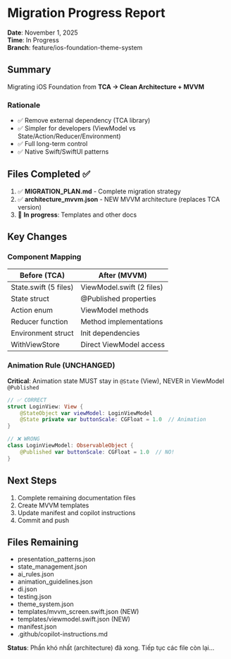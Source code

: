 # Migration Progress Report

**Date**: November 1, 2025  
**Time**: In Progress  
**Branch**: feature/ios-foundation-theme-system

## Summary

Migrating iOS Foundation from **TCA → Clean Architecture + MVVM**

### Rationale
- ✅ Remove external dependency (TCA library)
- ✅ Simpler for developers (ViewModel vs State/Action/Reducer/Environment)
- ✅ Full long-term control
- ✅ Native Swift/SwiftUI patterns

## Files Completed ✅

1. ✅ **MIGRATION_PLAN.md** - Complete migration strategy
2. ✅ **architecture_mvvm.json** - NEW MVVM architecture (replaces TCA version)
3. 🔄 **In progress**: Templates and other docs

## Key Changes

### Component Mapping

| Before (TCA) | After (MVVM) |
|-------------|--------------|
| State.swift (5 files) | ViewModel.swift (2 files) |
| State struct | @Published properties |
| Action enum | ViewModel methods |
| Reducer function | Method implementations |
| Environment struct | Init dependencies |
| WithViewStore | Direct ViewModel access |

### Animation Rule (UNCHANGED)
**Critical**: Animation state MUST stay in `@State` (View), NEVER in ViewModel `@Published`

```swift
// ✅ CORRECT
struct LoginView: View {
    @StateObject var viewModel: LoginViewModel
    @State private var buttonScale: CGFloat = 1.0  // Animation
}

// ❌ WRONG  
class LoginViewModel: ObservableObject {
    @Published var buttonScale: CGFloat = 1.0  // NO!
}
```

## Next Steps

1. Complete remaining documentation files
2. Create MVVM templates
3. Update manifest and copilot instructions
4. Commit and push

## Files Remaining

- presentation_patterns.json
- state_management.json
- ai_rules.json
- animation_guidelines.json
- di.json
- testing.json
- theme_system.json
- templates/mvvm_screen.swift.json (NEW)
- templates/viewmodel.swift.json (NEW)
- manifest.json
- .github/copilot-instructions.md

**Status**: Phần khó nhất (architecture) đã xong. Tiếp tục các file còn lại...
